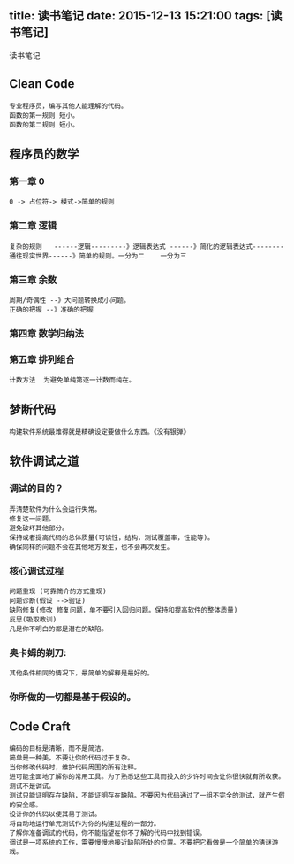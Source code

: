 title: 读书笔记
date: 2015-12-13 15:21:00
tags: [读书笔记]
---

读书笔记
<!--more-->

## Clean Code
	专业程序员，编写其他人能理解的代码。
	函数的第一规则 短小。
	函数的第二规则 短小。

## 程序员的数学
### 第一章 0
	0 -> 占位符-> 模式->简单的规则
### 第二章 逻辑
	复杂的规则   ------逻辑---------》逻辑表达式 ------》简化的逻辑表达式--------通往现实世界------》简单的规则。一分为二    一分为三
### 第三章 余数
	周期/奇偶性 --》大问题转换成小问题。
	正确的把握 --》准确的把握
### 第四章 数学归纳法
### 第五章 排列组合
	计数方法  为避免单纯第逐一计数而纯在。

## 梦断代码
	构建软件系统最难得就是精确设定要做什么东西。《没有银弹》
## 软件调试之道
### 调试的目的？
	弄清楚软件为什么会运行失常。
	修复这一问题。
	避免破坏其他部分。
	保持或者提高代码的总体质量(可读性，结构，测试覆盖率，性能等)。
	确保同样的问题不会在其他地方发生，也不会再次发生。
### 核心调试过程
	问题重现 (可靠简介的方式重现)
	问题诊断(假设 -->验证)
	缺陷修复(修改 修复问题，单不要引入回归问题。保持和提高软件的整体质量)
	反思(吸取教训)
	凡是你不明白的都是潜在的缺陷。
### 奥卡姆的剃刀:
	其他条件相同的情况下，最简单的解释是最好的。
### 你所做的一切都是基于假设的。

## Code Craft
	编码的目标是清晰，而不是简洁。
	简单是一种美，不要让你的代码过于复杂。
	当你修改代码时，维护代码周围的所有注释。
	进可能全面地了解你的常用工具。为了熟悉这些工具而投入的少许时间会让你很快就有所收获。
	测试不是调试。
	测试只能证明存在缺陷，不能证明存在缺陷。不要因为代码通过了一组不完全的测试，就产生假的安全感。
	设计你的代码以使其易于测试。
	将自动地运行单元测试作为你的构建过程的一部分。
	了解你准备调试的代码，你不能指望在你不了解的代码中找到错误。
	调试是一项系统的工作，需要慢慢地接近缺陷所处的位置。不要把它看做是一个简单的猜谜游戏。






